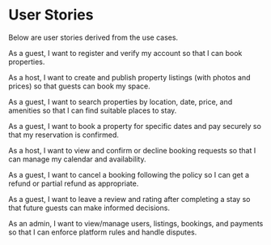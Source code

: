 # User Stories 

Below are user stories derived from the use cases.

As a guest, I want to register and verify my account so that I can book properties.

As a host, I want to create and publish property listings (with photos and prices) so that guests can book my space.

As a guest, I want to search properties by location, date, price, and amenities so that I can find suitable places to stay.

As a guest, I want to book a property for specific dates and pay securely so that my reservation is confirmed.

As a host, I want to view and confirm or decline booking requests so that I can manage my calendar and availability.

As a guest, I want to cancel a booking following the policy so I can get a refund or partial refund as appropriate.

As a guest, I want to leave a review and rating after completing a stay so that future guests can make informed decisions.

As an admin, I want to view/manage users, listings, bookings, and payments so that I can enforce platform rules and handle disputes.